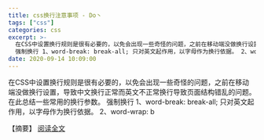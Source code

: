 ```yaml
---
title: css换行注意事项 - Do丶
tags: ["css"]
categories: css
excerpt: >-
  在CSS中设置换行规则是很有必要的，以免会出现一些奇怪的问题，之前在移动端没做换行设置，导致中文换行正常而英文不正常换行导致页面结构错乱的问题。在此总结一些常用的换行参数。
  强制换行 1、word-break: break-all; 只对英文起作用，以字母作为换行依据。 2、word-wrap: b
date: 2020-09-14 10:09:00
---
```


在CSS中设置换行规则是很有必要的，以免会出现一些奇怪的问题，之前在移动端没做换行设置，导致中文换行正常而英文不正常换行导致页面结构错乱的问题。在此总结一些常用的换行参数。 强制换行 1、word-break: break-all; 只对英文起作用，以字母作为换行依据。 2、word-wrap: b
<!-- more -->
【摘要】 [阅读全文](http://www.cnblogs.com/Leo-Do/p/13665211.html)